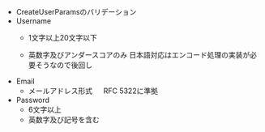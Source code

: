 - CreateUserParamsのバリデーション
- Username
   - 1文字以上20文字以下

   - 英数字及びアンダースコアのみ
      日本語対応はエンコード処理の実装が必要そうなので後回し
- Email
   - メールアドレス形式
   　 RFC 5322に準拠
- Password
   - 6文字以上
   - 英数字及び記号を含む